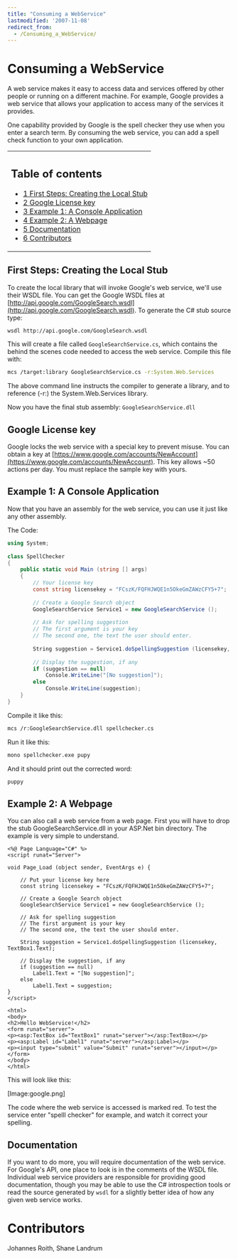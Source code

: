 ```yaml
---
title: "Consuming a WebService"
lastmodified: '2007-11-08'
redirect_from:
  - /Consuming_a_WebService/
---
```


Consuming a WebService
======================

A web service makes it easy to access data and services offered by other people or running on a different machine. For example, Google provides a web service that allows your application to access many of the services it provides.

One capability provided by Google is the spell checker they use when you enter a search term. By consuming the web service, you can add a spell check function to your own application.

<table>
<col width="100%" />
<tbody>
<tr class="odd">
<td align="left"><h2>Table of contents</h2>
<ul>
<li><a href="#first-steps-creating-the-local-stub">1 First Steps: Creating the Local Stub</a></li>
<li><a href="#google-license-key">2 Google License key</a></li>
<li><a href="#example-1-a-console-application">3 Example 1: A Console Application</a></li>
<li><a href="#example-2-a-webpage">4 Example 2: A Webpage</a></li>
<li><a href="#documentation">5 Documentation</a></li>
<li><a href="#contributors">6 Contributors</a></li>
</ul></td>
</tr>
</tbody>
</table>

First Steps: Creating the Local Stub
------------------------------------

To create the local library that will invoke Google's web service, we'll use their WSDL file. You can get the Google WSDL files at [http://api.google.com/GoogleSearch.wsdl](http://api.google.com/GoogleSearch.wsdl). To generate the C\# stub source type:

``` bash
wsdl http://api.google.com/GoogleSearch.wsdl
```

This will create a file called `GoogleSearchService.cs`, which contains the behind the scenes code needed to access the web service. Compile this file with:

``` bash
mcs /target:library GoogleSearchService.cs -r:System.Web.Services
```

The above command line instructs the compiler to generate a library, and to reference (-r:) the System.Web.Services library.

Now you have the final stub assembly: `GoogleSearchService.dll`

Google License key
------------------

Google locks the web service with a special key to prevent misuse. You can obtain a key at [https://www.google.com/accounts/NewAccount](https://www.google.com/accounts/NewAccount). This key allows \~50 actions per day. You must replace the sample key with yours.

Example 1: A Console Application
--------------------------------

Now that you have an assembly for the web service, you can use it just like any other assembly.

The Code:

``` csharp
using System;
 
class SpellChecker
{
    public static void Main (string [] args)
    {
        // Your license key
        const string licensekey = "FCszK/FQFHJWQE1n5OkeGmZAWzCFY5+7";
 
        // Create a Google Search object
        GoogleSearchService Service1 = new GoogleSearchService ();
 
        // Ask for spelling suggestion
        // The first argument is your key
        // The second one, the text the user should enter.
 
        String suggestion = Service1.doSpellingSuggestion (licensekey, args[0]);   
 
        // Display the suggestion, if any
        if (suggestion == null)
            Console.WriteLine("[No suggestion]");
        else    
            Console.WriteLine(suggestion);
    }
}
```

Compile it like this:

``` bash
mcs /r:GoogleSearchService.dll spellchecker.cs
```

Run it like this:

``` bash
mono spellchecker.exe pupy
```

And it should print out the corrected word:

``` bash
puppy
```

Example 2: A Webpage
--------------------

You can also call a web service from a web page. First you will have to drop the stub GoogleSearchService.dll in your ASP.Net bin directory. The example is very simple to understand.

    <%@ Page Language="C#" %>
    <script runat="Server">

    void Page_Load (object sender, EventArgs e) {
        
        // Put your license key here
        const string licensekey = "FCszK/FQFHJWQE1n5OkeGmZAWzCFY5+7";
        
        // Create a Google Search object
        GoogleSearchService Service1 = new GoogleSearchService ();
        
        // Ask for spelling suggestion
        // The first argument is your key
        // The second one, the text the user should enter.
        
        String suggestion = Service1.doSpellingSuggestion (licensekey, TextBox1.Text);  
        
        // Display the suggestion, if any
        if (suggestion == null)
            Label1.Text = "[No suggestion]";
        else    
            Label1.Text = suggestion;
    }
    </script>

    <html>
    <body>
    <h2>Hello WebService!</h2>
    <form runat="server">
    <p><asp:TextBox id="TextBox1" runat="server"></asp:TextBox></p>
    <p><asp:Label id="Label1" runat="server"></asp:Label></p>
    <p><input type="submit" value="Submit" runat="server"></input></p>
    </form>
    </body>
    </html>

This will look like this:

[Image:google.png]

The code where the web service is accessed is marked red. To test the service enter "spelll checker" for example, and watch it correct your spelling.

Documentation
-------------

If you want to do more, you will require documentation of the web service. For Google's API, one place to look is in the comments of the WSDL file. Individual web service providers are responsible for providing good documentation, though you may be able to use the C\# introspection tools or read the source generated by `wsdl` for a slightly better idea of how any given web service works.

Contributors
============

Johannes Roith, Shane Landrum

